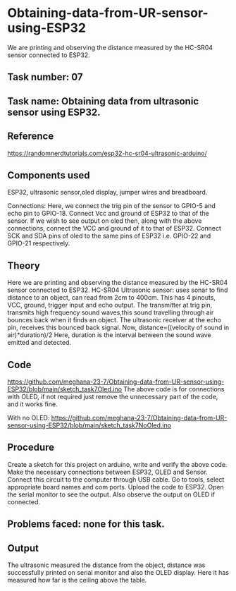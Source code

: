 # Obtaining-data-from-UR-sensor-using-ESP32
 We are printing and observing the distance measured by the HC-SR04 sensor connected to ESP32.

## Task number: 07

## Task name: Obtaining data from ultrasonic sensor using ESP32. 

## Reference
https://randomnerdtutorials.com/esp32-hc-sr04-ultrasonic-arduino/

## Components used
ESP32, ultrasonic sensor,oled display, jumper wires and breadboard.

Connections: Here, we connect the trig pin of the sensor to GPIO-5 and echo pin to GPIO-18. Connect Vcc and ground of ESP32 to that of the sensor. 
If we wish to see output on oled then, along with the above connections, connect the VCC and ground of it to that of ESP32. Connect SCK and SDA pins of oled to the same pins of ESP32 i.e. GPIO-22 and GPIO-21 respectively.

## Theory 
Here we are printing and observing the distance measured by the HC-SR04 sensor connected to ESP32.
HC-SR04 Ultrasonic sensor: uses sonar to find distance to an object, can read from 2cm to 400cm. This has 4 pinouts, VCC, ground, trigger input and echo output. 
The transmitter at trig pin, transmits high frequency sound waves,this sound travelling through air bounces back when it finds an object. The ultrasonic receiver at the echo pin, receives this bounced back signal.
Now, distance=((velocity of sound in air)*duration)/2
Here, duration is the interval between the sound wave emitted and detected.

## Code
https://github.com/meghana-23-7/Obtaining-data-from-UR-sensor-using-ESP32/blob/main/sketch_task7Oled.ino
The above code is for connections with OLED, if not required just remove the unnecessary part of the code, and it works fine. 
 
With no OLED:
https://github.com/meghana-23-7/Obtaining-data-from-UR-sensor-using-ESP32/blob/main/sketch_task7NoOled.ino


## Procedure
Create a sketch for this project on arduino, write and verify the above code.
Make the necessary connections between ESP32, OLED and Sensor.
Connect this circuit to the computer through USB cable.
Go to tools, select appropriate board names and com ports.
Upload the code to ESP32.
Open the serial monitor to see the output.
Also observe the output on OLED if connected.

## Problems faced: none for this task. 

## Output 
The ultrasonic measured the distance from the object, distance was successfully printed on serial monitor and also the OLED display. Here it has measured how far is the ceiling above the table.



